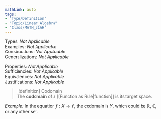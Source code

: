 ```yaml
---
mathLink: auto  
tags:  
- "Type/Definition"  
- "Topic/Linear_Algebra"  
- "Class/MATH_31AH"  
---
```

Types: <i>Not Applicable</i>  
Examples: <i>Not Applicable</i>  
Constructions: <i>Not Applicable</i>  
Generalizations: <i>Not Applicable</i>  
  
Properties: <i>Not Applicable</i>  
Sufficiencies: <i>Not Applicable</i>  
Equivalences: <i>Not Applicable</i>  
Justifications: <i>Not Applicable</i>  
  
> [!definition] Codomain  
> The **codomain** of a [[Function as Rule|function]] is its target space.  
  
*Example:* In the equation $f:X\to Y$, the codomain is $Y$, which could be $\mathbb{R}$, $\mathbb{C}$, or any other set.  
